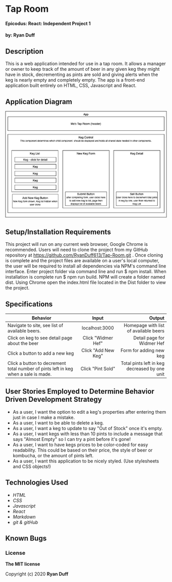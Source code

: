 # Tap Room

#### Epicodus: React: Independent Project 1

#### by: Ryan Duff 

## Description
This is a web application intended for use in a tap room. It allows a manager or owner to keep track of the amount of beer in any given keg they might have in stock, decrementing as pints are sold and giving alerts when the keg is nearly empty and completely empty. The app is a front-end application built entirely on HTML, CSS, Javascript and React.

## Application Diagram
![](./src/diagram.jpg)


## Setup/Installation Requirements
This project will run on any current web browser, Google Chrome is recommended. Users will need to clone the project from my GitHub repository at https://github.com/RyanDuff613/Tap-Room.git . Once cloning is complete and the project files are available on a user's local computer, the user will be required to install all dependencies via NPM's command line interface. Enter project folder via command line and run $ npm install. When installation is complete run $ npm run build. NPM will create a folder named dist. Using Chrome open the index.html file located in the Dist folder to view the project.


## Specifications

| Behavior       | Input         | Output  |
| ------------- |:-------------:| -----:|
|Navigate to site, see list of available beers.|localhost:3000|Homepage with list of available beers|
|Click on keg to see detail page about the beer|Click "Widmer Hef"|Detail page for Widmer Hef|
|Click a button to add a new keg|Click "Add New Keg"|Form for adding new keg|
|Click a button to decrement total number of pints left in keg when a sale is made.|Click "Pint Sold"|Total pints left in keg decreased by one unit|

## User Stories Employed to Determine Behavior Driven Development Strategy
* As a user, I want the option to edit a keg's properties after entering them just in case I make a mistake.
* As a user, I want to be able to delete a keg.
* As a user, I want a keg to update to say "Out of Stock" once it's empty.
* As a user, I want kegs with less than 10 pints to include a message that says "Almost Empty" so I can try a pint before it's gone!
* As a user, I want to have kegs prices to be color-coded for easy readability. This could be based on their price, the style of beer or kombucha, or the amount of pints left.
* As a user, I want this application to be nicely styled. (Use stylesheets and CSS objects!)

## Technologies Used
* _HTML_
* _CSS_
* _Javascript_
* _React_
* _Markdown_
* _git & gitHub_

## Known Bugs


### License

**The MIT license**

Copyright (c) 2020 **Ryan Duff**
